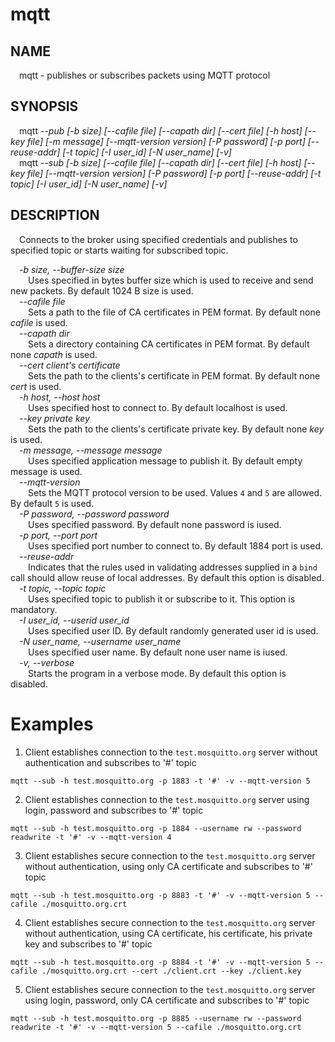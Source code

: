 # mqtt
## NAME
&emsp;mqtt - publishes or subscribes packets using MQTT protocol
## SYNOPSIS
&emsp;mqtt _--pub [-b size] [--cafile file] [--capath dir] [--cert file] [-h host] [--key file] [-m message] [--mqtt-version version] [-P password] [-p port] [--reuse-addr] [-t topic] [-I user_id] [-N user_name] [-v]_  
&emsp;mqtt _--sub [-b size] [--cafile file] [--capath dir] [--cert file] [-h host] [--key file] [--mqtt-version version] [-P password] [-p port] [--reuse-addr] [-t topic] [-I user_id] [-N user_name] [-v]_  
## DESCRIPTION
&emsp;Connects to the broker using specified credentials and publishes to specified topic or starts waiting for subscribed topic.

&emsp;_-b size, --buffer-size size_  
&emsp;&emsp;Uses specified in bytes buffer size which is used to receive and send new packets. By default 1024 B size is used.  
&emsp;_--cafile file_  
&emsp;&emsp;Sets a path to the file of CA certificates in PEM format. By default none _cafile_ is used.  
&emsp;_--capath dir_  
&emsp;&emsp;Sets a directory containing CA certificates in PEM format. By default none _capath_ is used.  
&emsp;_--cert client's certificate_  
&emsp;&emsp;Sets the path to the clients's certificate in PEM format. By default none _cert_ is used.  
&emsp;_-h host, --host host_  
&emsp;&emsp;Uses specified host to connect to. By default localhost is used.  
&emsp;_--key private key_  
&emsp;&emsp;Sets the path to the clients's certificate private key. By default none _key_ is used.  
&emsp;_-m message, --message message_  
&emsp;&emsp;Uses specified application message to publish it. By default empty message is used.  
&emsp;_--mqtt-version_  
&emsp;&emsp;Sets the MQTT protocol version to be used. Values `4` and `5` are allowed. By default `5` is used.  
&emsp;_-P password, --password password_  
&emsp;&emsp;Uses specified password. By default none password is iused.   
&emsp;_-p port, --port port_  
&emsp;&emsp;Uses specified port number to connect to. By default 1884 port is used.  
&emsp;_--reuse-addr_  
&emsp;&emsp;Indicates that the rules used in validating addresses supplied in a `bind` call should allow reuse of local addresses. By default this option is disabled. 
&emsp;_-t topic, --topic topic_  
&emsp;&emsp;Uses specified topic to publish it or subscribe to it. This option is mandatory.  
&emsp;_-I user_id, --userid user_id_  
&emsp;&emsp;Uses specified user ID. By default randomly generated user id is used.  
&emsp;_-N user_name, --username user_name_  
&emsp;&emsp;Uses specified user name. By default none user name is iused.  
&emsp;_-v, --verbose_  
&emsp;&emsp;Starts the program in a verbose mode. By default this option is disabled.  

# Examples
1. Client establishes connection to the `test.mosquitto.org` server without authentication and subscribes to '#' topic
```
mqtt --sub -h test.mosquitto.org -p 1883 -t '#' -v --mqtt-version 5
```
2. Client establishes connection to the `test.mosquitto.org` server using login, password and subscribes to '#' topic
```
mqtt --sub -h test.mosquitto.org -p 1884 --username rw --password readwrite -t '#' -v --mqtt-version 4
```
3. Client establishes secure connection to the `test.mosquitto.org` server without authentication, using only CA certificate and subscribes to '#' topic
```
mqtt --sub -h test.mosquitto.org -p 8883 -t '#' -v --mqtt-version 5 --cafile ./mosquitto.org.crt
```
4. Client establishes secure connection to the `test.mosquitto.org` server without authentication, using CA certificate, his certificate, his private key and subscribes to '#' topic
```
mqtt --sub -h test.mosquitto.org -p 8884 -t '#' -v --mqtt-version 5 --cafile ./mosquitto.org.crt --cert ./client.crt --key ./client.key
```
5. Client establishes secure connection to the `test.mosquitto.org` server using login, password, only CA certificate and subscribes to '#' topic
```
mqtt --sub -h test.mosquitto.org -p 8885 --username rw --password readwrite -t '#' -v --mqtt-version 5 --cafile ./mosquitto.org.crt
```
